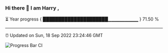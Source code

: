 ### Hi there 👋 I am Harry , 

⏳ Year progress { █████████████████████▁▁▁▁▁▁▁▁▁ } 71.50 %

---

⏰ Updated on Sun, 18 Sep 2022 23:24:46 GMT

![Progress Bar CI](https://github.com/duykhang68/duykhang68/workflows/Progress%20Bar%20CI/badge.svg)
